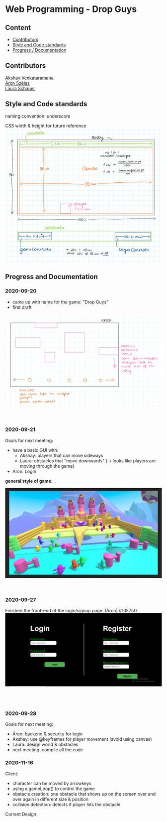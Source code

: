 # Web Programming - Drop Guys

## Content

- [Contributors](#contributors)
- [Style and Code standards](#style-and-code-standards)
- [Progress / Documentation](#progress-and-documentation)


## Contributors
[Akshay Venkataramana](https://github.com/Ya2001)  
[Áron Széles](https://github.com/szelesaron)  
[Laura Schauer](https://github.com/lascha212)


## Style and Code standards

naming convention: underscore  

CSS width & height for future reference  
![css width & height](./images/css_measurements.png)


## Progress and Documentation

### 2020-09-20

- came up with name for the game: "Drop Guys"
- first draft

![first draft](./images/draft_1.png)
</br>
</br>
</br>

### 2020-09-21

Goals for next meeting:  
- have a basic GUI with:  
  - Akshay: players that can move sideways  
  - Laura: obstacles that "move downwards" (-> looks like players are moving through the game)  
- Áron: LogIn

**general style of game:**  

![style inspo](./images/style_inspo.png)
</br>
</br>
</br>

### 2020-09-27

Finished the front-end of the login/signup page. (Áron) #10F75D
![login_design](./images/login.PNG)    
</br>
</br>
</br>

### 2020-09-28  

Goals for next meeting:   
- Áron: backend & security for login  
- Akshay: use @keyframes for player movement (avoid using canvas)  
- Laura: design world & obstacles  
- next meeting: compile all the code

### 2020-11-16

Client:  
- character can be moved by arrowkeys  
- using a gameLoop() to control the game  
- obstacle creation: one obstacle that shows up on the screen over and over again in different size & position 
- collision detection: detects if player hits the obstacle  

Current Design: 
